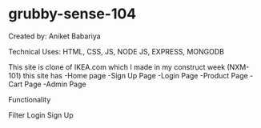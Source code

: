 # grubby-sense-104

Created by: Aniket Babariya

Technical Uses: HTML, CSS, JS, NODE JS, EXPRESS, MONGODB

This site is clone of IKEA.com which I made in my construct week (NXM-101)
this site has
-Home page
-Sign Up Page
-Login Page
-Product Page
-Cart Page
-Admin Page


Functionality

Filter
Login
Sign Up
